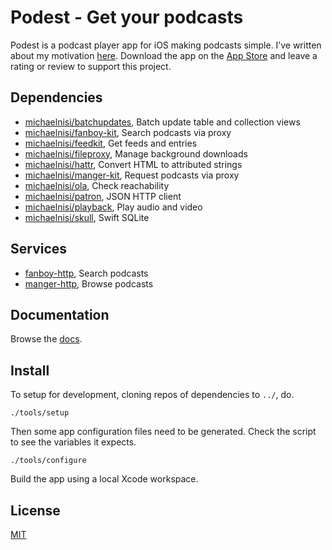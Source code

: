 # Podest - Get your podcasts

Podest is a podcast player app for iOS making podcasts simple. I’ve written about my motivation [here](https://troubled.pro/2018/10/podest.html). Download the app on the [App Store](https://itunes.apple.com/us/app/podest/id794983364) and leave a rating or review to support this project.

## Dependencies

- [michaelnisi/batchupdates](https://github.com/michaelnisi/batchupdates), Batch update table and collection views
- [michaelnisi/fanboy-kit](https://github.com/michaelnisi/fanboy-kit), Search podcasts via proxy
- [michaelnisi/feedkit](https://github.com/michaelnisi/feedkit), Get feeds and entries
- [michaelnisi/fileproxy](https://github.com/michaelnisi/fileproxy), Manage background downloads
- [michaelnisi/hattr](https://github.com/michaelnisi/hattr), Convert HTML to attributed strings
- [michaelnisi/manger-kit](https://github.com/michaelnisi/manger-kit), Request podcasts via proxy
- [michaelnisi/ola](https://github.com/michaelnisi/ola), Check reachability
- [michaelnisi/patron](https://github.com/michaelnisi/patron), JSON HTTP client
- [michaelnisi/playback](https://github.com/michaelnisi/playback), Play audio and video
- [michaelnisi/skull](https://github.com/michaelnisi/skull), Swift SQLite

## Services

- [fanboy-http](https://github.com/michaelnisi/fanboy-http), Search podcasts
- [manger-http](https://github.com/michaelnisi/manger-http), Browse podcasts

## Documentation

Browse the [docs](https://michaelnisi.github.io/podest/index.html).

## Install

To setup for development, cloning repos of dependencies to `../`, do.

```
./tools/setup
```

Then some app configuration files need to be generated. Check the script to see the variables it expects.

```
./tools/configure
```

Build the app using a local Xcode workspace.

## License

[MIT](https://raw.github.com/michaelnisi/podest/master/LICENSE)
